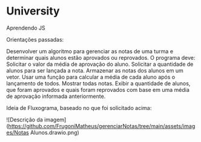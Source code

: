 # University
Aprendendo JS

Orientações passadas: 

Desenvolver um algoritmo para gerenciar as notas de uma turma e determinar quais alunos estão aprovados ou reprovados. O programa deve:
  Solicitar o valor da média de aprovação do aluno.
  Solicitar a quantidade de alunos para ser lançada a nota.
  Armazenar as notas dos alunos em um vetor.
  Usar uma função para calcular a média de cada aluno após o lançamento de todos.
  Mostrar todas notas.
  Exibir a quantidade de alunos, que foram aprovados e quais foram reprovados com base em uma média de aprovação informada anteriormente.

Ideia de Fluxograma, baseado no que foi solicitado acima:

![Descrição da imagem](https://github.com/FrugoniMatheus/gerenciarNotas/tree/main/assets/images/Notas Alunos.drawio.png)
